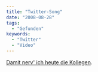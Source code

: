 ```yaml
---
title: "Twitter-Song"
date: "2008-08-28"
tags:
  - "Gefunden"
keywords:
  - "Twitter"
  - "Video"
---
```


[Damit nerv' ich heute die Kollegen](https://www.youtube.com/watch?v=dYP-wBaqQAI).
